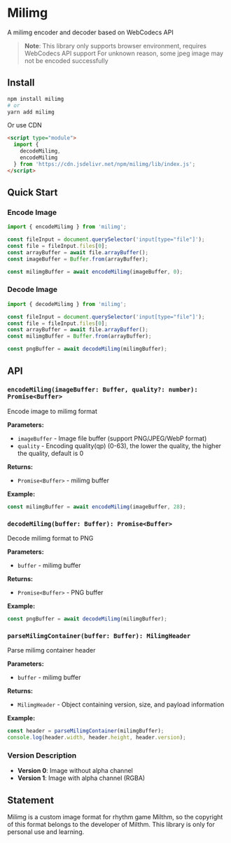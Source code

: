 # Milimg

A milimg encoder and decoder based on WebCodecs API

> **Note**: This library only supports browser environment, requires WebCodecs API support
> For unknown reason, some jpeg image may not be encoded successfully

## Install

```bash
npm install milimg
# or
yarn add milimg
```

Or use CDN

```html
<script type="module">
  import {
    decodeMilimg,
    encodeMilimg
  } from 'https://cdn.jsdelivr.net/npm/milimg/lib/index.js';
</script>
```

## Quick Start

### Encode Image

```typescript
import { encodeMilimg } from 'milimg';

const fileInput = document.querySelector('input[type="file"]');
const file = fileInput.files[0];
const arrayBuffer = await file.arrayBuffer();
const imageBuffer = Buffer.from(arrayBuffer);

const milimgBuffer = await encodeMilimg(imageBuffer, 0);
```

### Decode Image

```typescript
import { decodeMilimg } from 'milimg';

const fileInput = document.querySelector('input[type="file"]');
const file = fileInput.files[0];
const arrayBuffer = await file.arrayBuffer();
const milimgBuffer = Buffer.from(arrayBuffer);

const pngBuffer = await decodeMilimg(milimgBuffer);
```

## API

### `encodeMilimg(imageBuffer: Buffer, quality?: number): Promise<Buffer>`

Encode image to milimg format

**Parameters:**
- `imageBuffer` - Image file buffer (support PNG/JPEG/WebP format)
- `quality` - Encoding quality(qp) (0-63), the lower the quality, the higher the quality, default is 0

**Returns:**
- `Promise<Buffer>` - milimg buffer

**Example:**
```typescript
const milimgBuffer = await encodeMilimg(imageBuffer, 28);
```

### `decodeMilimg(buffer: Buffer): Promise<Buffer>`

Decode milimg format to PNG

**Parameters:**
- `buffer` - milimg buffer

**Returns:**
- `Promise<Buffer>` - PNG buffer

**Example:**
```typescript
const pngBuffer = await decodeMilimg(milimgBuffer);
```

### `parseMilimgContainer(buffer: Buffer): MilimgHeader`

Parse milimg container header

**Parameters:**
- `buffer` - milimg buffer

**Returns:**
- `MilimgHeader` - Object containing version, size, and payload information

**Example:**
```typescript
const header = parseMilimgContainer(milimgBuffer);
console.log(header.width, header.height, header.version);
```

### Version Description

- **Version 0**: Image without alpha channel
- **Version 1**: Image with alpha channel (RGBA)

## Statement

Milimg is a custom image format for rhythm game Milthm, so the copyright of this format belongs to the developer of Milthm. This library is only for personal use and learning.
